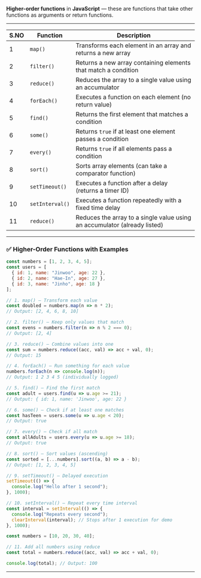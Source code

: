 **Higher-order functions** in **JavaScript** — these are functions that take other functions as arguments or return functions.

---

| S.NO | Function        | Description                                                               |
| ---- | --------------- | ------------------------------------------------------------------------- |
| 1    | `map()`         | Transforms each element in an array and returns a new array               |
| 2    | `filter()`      | Returns a new array containing elements that match a condition            |
| 3    | `reduce()`      | Reduces the array to a single value using an accumulator                  |
| 4    | `forEach()`     | Executes a function on each element (no return value)                     |
| 5    | `find()`        | Returns the first element that matches a condition                        |
| 6    | `some()`        | Returns `true` if at least one element passes a condition                 |
| 7    | `every()`       | Returns `true` if all elements pass a condition                           |
| 8    | `sort()`        | Sorts array elements (can take a comparator function)                     |
| 9    | `setTimeout()`  | Executes a function after a delay (returns a timer ID)                    |
| 10   | `setInterval()` | Executes a function repeatedly with a fixed time delay                    |
| 11   | `reduce()`      | Reduces the array to a single value using an accumulator (already listed) |

---

### ✅ Higher-Order Functions with Examples

```javascript
const numbers = [1, 2, 3, 4, 5];
const users = [
  { id: 1, name: "Jinwoo", age: 22 },
  { id: 2, name: "Hae-In", age: 27 },
  { id: 3, name: "Jinho", age: 18 }
];

// 1. map() – Transform each value
const doubled = numbers.map(n => n * 2);
// Output: [2, 4, 6, 8, 10]

// 2. filter() – Keep only values that match
const evens = numbers.filter(n => n % 2 === 0);
// Output: [2, 4]

// 3. reduce() – Combine values into one
const sum = numbers.reduce((acc, val) => acc + val, 0);
// Output: 15

// 4. forEach() – Run something for each value
numbers.forEach(n => console.log(n));
// Output: 1 2 3 4 5 (individually logged)

// 5. find() – Find the first match
const adult = users.find(u => u.age >= 21);
// Output: { id: 1, name: 'Jinwoo', age: 22 }

// 6. some() – Check if at least one matches
const hasTeen = users.some(u => u.age < 20);
// Output: true

// 7. every() – Check if all match
const allAdults = users.every(u => u.age >= 18);
// Output: true

// 8. sort() – Sort values (ascending)
const sorted = [...numbers].sort((a, b) => a - b);
// Output: [1, 2, 3, 4, 5]

// 9. setTimeout() – Delayed execution
setTimeout(() => {
  console.log("Hello after 1 second");
}, 1000);

// 10. setInterval() – Repeat every time interval
const interval = setInterval(() => {
  console.log("Repeats every second");
  clearInterval(interval); // Stops after 1 execution for demo
}, 1000);

const numbers = [10, 20, 30, 40];

// 11. Add all numbers using reduce
const total = numbers.reduce((acc, val) => acc + val, 0);

console.log(total); // Output: 100
```

---
